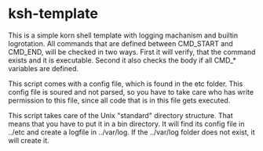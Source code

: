 ksh-template
============

This is a simple korn shell template with logging machanism and builtin logrotation. All commands 
that are defined between CMD_START and CMD_END, will be checked in two ways. First it will verify,
that the command exists and it is executable. Second it also checks the body if all CMD_* variables
are defined.

This script comes with a config file, which is found in the etc folder. This config file is soured
and not parsed, so you have to take care who has write permission to this file, since all code that
is in this file gets executed.

This script takes care of the Unix "standard" directory structure. That means that you have to put
it in a bin directory. It will find its config file in ../etc and create a logfile in ../var/log. If 
the ../var/log folder does not exist, it will create it.
